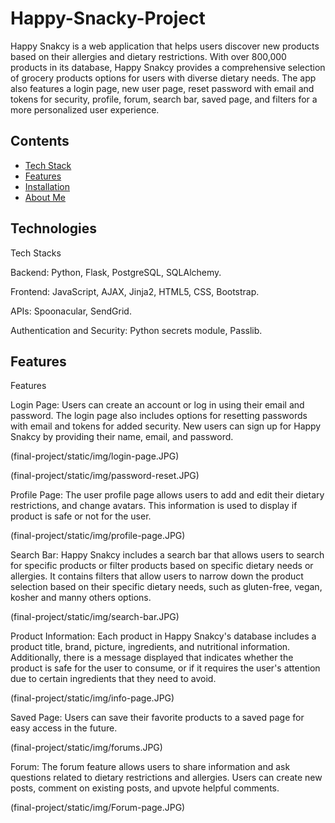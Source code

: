 # Happy-Snacky-Project

Happy Snakcy is a web application that helps users discover new products based on their allergies and dietary restrictions.
With over 800,000 products in its database, Happy Snakcy provides a comprehensive selection of grocery products options for users with diverse dietary needs.
The app also features a login page, new user page, reset password with email and tokens for security, profile, forum, search bar, saved page, and filters for a 
more personalized user experience.


## Contents
* [Tech Stack](#technologies)
* [Features](#features)
* [Installation](#install)
* [About Me](#aboutme)



## <a name="technologies"></a>Technologies

Tech Stacks

Backend: Python, Flask, PostgreSQL, SQLAlchemy.

Frontend: JavaScript, AJAX, Jinja2, HTML5, CSS, Bootstrap.

APIs: Spoonacular, SendGrid.

Authentication and Security: Python secrets module, Passlib.



## <a name="features"></a>Features

Features

Login Page: Users can create an account or log in using their email and password. 
The login page also includes options for resetting passwords with email and tokens for added security.
New users can sign up for Happy Snakcy by providing their name, email, and password.

(final-project/static/img/login-page.JPG)


(final-project/static/img/password-reset.JPG)


Profile Page: The user profile page allows users to add and edit their dietary restrictions, and change avatars. This information is used to display 
if product is safe or not for the user.

(final-project/static/img/profile-page.JPG)

Search Bar: Happy Snakcy includes a search bar that allows users to search for specific products or filter products based on specific dietary needs or allergies.
It contains filters that allow users to narrow down the product selection based on their specific dietary needs, such as gluten-free, vegan, kosher
and manny others options.

(final-project/static/img/search-bar.JPG)

Product Information: Each product in Happy Snakcy's database includes a product title, brand, picture, ingredients, and nutritional information. 
Additionally, there is a message displayed that indicates whether the product is safe for the user to consume, or if it requires the user's attention due
to certain ingredients that they need to avoid.

(final-project/static/img/info-page.JPG)

Saved Page: Users can save their favorite products to a saved page for easy access in the future.

(final-project/static/img/forums.JPG)

Forum: The forum feature allows users to share information and ask questions related to dietary restrictions and allergies. 
Users can create new posts, comment on existing posts, and upvote helpful comments.

(final-project/static/img/Forum-page.JPG)
